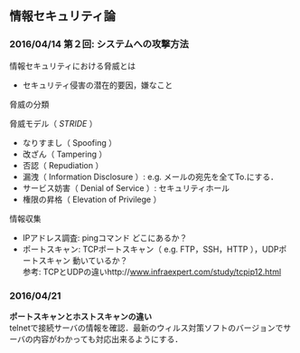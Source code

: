 ## 情報セキュリティ論  

### 2016/04/14 第２回: システムへの攻撃方法  
情報セキュリティにおける脅威とは  
- セキュリティ侵害の潜在的要因，嫌なこと  

脅威の分類  

脅威モデル（ *STRIDE* ）  
- なりすまし（ Spoofing ）  
- 改ざん（ Tampering ）
- 否認（ Repudiation ）  
- 漏洩（ Information Disclosure ）: e.g. メールの宛先を全てTo.にする．  
- サービス妨害（ Denial of Service ）: セキュリティホール  
- 権限の昇格（ Elevation of Privilege ）  

情報収集　　
- IPアドレス調査: pingコマンド どこにあるか？  
- ポートスキャン: TCPポートスキャン（ e.g. FTP，SSH，HTTP ），UDPポートスキャン 動いているか？  
参考: TCPとUDPの違いhttp://www.infraexpert.com/study/tcpip12.html


### 2016/04/21  
**ポートスキャンとホストスキャンの違い**  
telnetで接続サーバの情報を確認．最新のウィルス対策ソフトのバージョンでサーバの内容がわかっても対応出来るようにする．
